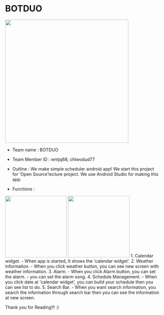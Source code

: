 # BOTDUO

<img src="http://www.nam.or.kr/wp/wp-content/uploads/2012/12/android.png" height="400">


* Team name : BOTDUO

* Team Member ID : wntjq68, chlwodud77

* Outline : 
   We make simple scheduler android app!
   We start this project for 'Open Source'lecture project.
   We use Android Studio for making this app.
   

* Functions : 
<img src="https://zonblog.com/wp-content/uploads/2016-years-calendar.jpg" height="200">
<img src="   https://encrypted-tbn2.gstatic.com/images?q=tbn:ANd9GcQwRXBC1XaSGu5DBNdNaWNQs1KT0w1W1qzJQPyRw51GIlD6-OCDxYb0dPE" height="200">
   1. Calendar widget.
     - When app is started, It shows the 'calendar widget'.  
   2. Weather information.
     - When you click weather button, you can see new screen with weather information.
   3. Alarm.
     - When you click Alarm button, you can set the alarm.
     - you can set the alarm song.
   4. Schedule Management.
     - When you click date at 'calendar widget', you can build your schedule then you can see list to do.
   5. Search Bar.
     - When you want search information, you search the information through search bar then you can see the  
       information at new screen.
   
   
 Thank you for Reading!!! :)
